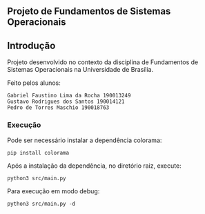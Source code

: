 ## Projeto de Fundamentos de Sistemas Operacionais

## Introdução 

Projeto desenvolvido no contexto da disciplina de Fundamentos de Sistemas Operacionais na Universidade de Brasília. 

Feito pelos alunos:
        
    Gabriel Faustino Lima da Rocha 190013249
    Gustavo Rodrigues dos Santos 190014121
    Pedro de Torres Maschio 190018763

### Execução

Pode ser necessário instalar a dependência colorama:
```
pip install colorama
```

Após a instalação da dependência, no diretório raiz, execute:

```
python3 src/main.py
```

Para execução em modo debug:

```
python3 src/main.py -d
```